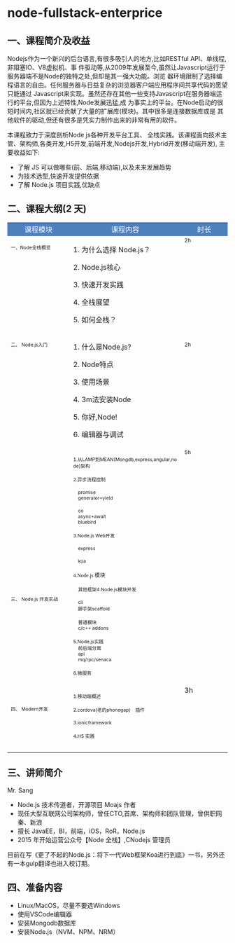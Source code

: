 # node-fullstack-enterprice

## 一、课程简介及收益
 
 Nodejs作为一个新兴的后台语言,有很多吸引人的地方,比如RESTful API、单线程,非阻塞IO、V8虚拟机、事 件驱动等,从2009年发展至今,虽然让Javascript运行于服务器端不是Node的独特之处,但却是其一强大功能。浏览 器环境限制了选择编程语言的自由。任何服务器与日益复杂的浏览器客户端应用程序间共享代码的愿望只能通过 Javascript来实现。虽然还存在其他一些支持Javascript在服务器端运行的平台,但因为上述特性,Node发展迅猛,成 为事实上的平台。在Node启动的很短时间内,社区就已经贡献了大量的扩展库(模块)。其中很多是连接数据库或是 其他软件的驱动,但还有很多是凭实力制作出来的非常有用的软件。
 
 本课程致力于深度剖析Node js各种开发平台工具、 全栈实践。该课程面向技术主管、架构师,各类开发,H5开发,前端开发,Nodejs开发,Hybrid开发(移动端开发), 主要收益如下:

- 了解 JS 可以做哪些(前、后端,移动端),以及未来发展趋势 
- 为技术选型,快速开发提供依据
- 了解 Node.js 项目实践,优缺点
 
## 二、课程大纲(2 天)
 
<table>
    <tbody>
        <tr class="firstRow">
            <td width="215" valign="top" style="word-break: break-all; background-color: rgb(79, 129, 189);" align="center">
                <span style="color: rgb(255, 255, 255);">课程模块</span>
            </td>
            <td width="411" valign="top" style="word-break: break-all; background-color: rgb(79, 129, 189);" align="center">
                <span style="color: rgb(255, 255, 255);">课程内容</span>
            </td>
            <td width="154" valign="top" style="word-break: break-all; background-color: rgb(79, 129, 189);" align="center">
                <span style="color: rgb(255, 255, 255);">时长</span>
            </td>
        </tr>
        <tr>
            <td width="215" valign="top" style="word-break: break-all;">
                <p>
                    <span style="font-size: 8pt;">一、Node全栈概览</span><br/>
                </p>
                <p>
                    <br/>
                </p>
            </td>
            <td width="411" valign="top" style="word-break: break-all;">
                <p>
                    <span style="font-size: 8pt;"></span>
                </p>
                <p>
                    1. 为什么选择 Node.js？
                </p>
                <p>
                    2. Node.js核心
                </p>
                <p>
                    3. 快速开发实践
                </p>
                <p>
                    4. 全栈展望
                </p>
                <p>
                    5. 如何全栈？
                </p>
            </td>
            <td width="154" valign="top" style="word-break: break-all;">
                <span style="font-size: 12px;">2h</span>
            </td>
        </tr>
        <tr>
            <td width="215" valign="top" style="word-break: break-all;">
                <p>
                    <span style="font-size: 8pt;">二、 </span><span style="font-size: 8pt;">Node.js入门</span><br/>
                </p>
            </td>
            <td width="411" valign="top" style="word-break: break-all;">
                <p>
                    <span style="font-size: 8pt;"></span>
                </p>
                <p>
                    1. 什么是Node.js?
                </p>
                <p>
                    2. Node特点
                </p>
                <p>
                    3. 使用场景
                </p>
                <p>
                    4. 3m法安装Node
                </p>
                <p>
                    5. 你好,Node!
                </p>
                <p>
                    6. 编辑器与调试
                </p>
            </td>
            <td width="154" valign="top" style="word-break: break-all;">
                <p>
                    <span style="font-size: 9pt;">2h&nbsp;</span><br/>
                </p>
            </td>
        </tr>
        <tr>
            <td width="215" valign="top" style="word-break: break-all;">
                <p>
                    <span style="font-size: 8pt;"><br/></span>
                </p>
                <p>
                    <span style="font-size: 8pt;"><br/></span>
                </p>
                <p>
                    <span style="font-size: 8pt;"><br/></span>
                </p>
                <p>
                    <span style="font-size: 8pt;"><br/></span>
                </p>
                <p>
                    <span style="font-size: 8pt;"><br/></span>
                </p>
                <p>
                    <span style="font-size: 8pt;"><br/></span>
                </p>
                <p>
                    <span style="font-size: 8pt;"><br/></span>
                </p>
                <p>
                    <span style="font-size: 8pt;"><br/></span>
                </p>
                <p>
                    <span style="font-size: 8pt;"><br/></span>
                </p>
                <p>
                    <span style="font-size: 8pt;"><br/></span>
                </p>
                <p>
                    <span style="font-size: 8pt;"><br/></span>
                </p>
                <p>
                    <span style="font-size: 8pt;">三、 </span><span style="font-size: 8pt;">Node.js </span><span style="font-size: 8pt;">开发实战</span><br/>
                </p>
                <p>
                    <br/>
                </p>
                <p>
                    <br/>
                </p>
                <p>
                    <br/>
                </p>
                <p>
                    <br/>
                </p>
            </td>
            <td width="411" valign="top" style="word-break: break-all;">
                <p>
                    <span style="font-size: 8pt;">1.</span><span style="font-size: 8pt;">从</span><span style="font-size: 8pt;">LAMP</span><span style="font-size: 8pt;">到</span><span style="font-size: 8pt;">MEAN(Mongdb,express,angular,node)</span><span style="font-size: 8pt;">架构</span><br/>
                </p>
                <p>
                    <span style="font-size: 8.000000pt">2.</span><span style="font-size: 8.000000pt">异步流程控制</span>
                </p>
                <p>
                    <span style="font-size: 8.000000pt; font-family: &#39;Wingdings&#39;"> </span><span style="font-size: 8.000000pt">promise<br/></span><span style="font-size: 8.000000pt; font-family: &#39;Wingdings&#39;"> </span><span style="font-size: 8.000000pt">generator+yield</span>
                </p>
                <p>
                    <span style="font-size: 8.000000pt; font-family: &#39;Wingdings&#39;"> </span><span style="font-size: 8.000000pt">co<br/></span><span style="font-size: 8.000000pt; font-family: &#39;Wingdings&#39;"> </span><span style="font-size: 8.000000pt">async+await</span><span style="font-size: 8.000000pt"><br/></span><span style="font-size: 8.000000pt; font-family: &#39;Wingdings&#39;"> </span><span style="font-size: 8.000000pt">bluebird</span>
                </p>
                <p>
                    <span style="font-size: 8.000000pt">3.Node.js Web</span><span style="font-size: 8.000000pt">开发</span>
                </p>
                <p>
                    <span style="font-size: 8.000000pt; font-family: &#39;Wingdings&#39;"><span style="font-family: Wingdings; font-size: 10.6667px;"> </span></span><span style="font-size: 8.000000pt">express</span>
                </p>
                <p>
                    <span style="font-size: 8.000000pt"><span style="font-family: Wingdings; font-size: 10.6667px;"><span style="font-family: Wingdings; font-size: 10.6667px;"> </span></span>koa</span>
                </p>
                <p>
                    <span style="font-size: 9.000000pt; font-family: &#39;Calibri&#39;">4.Node.js </span><span style="font-size: 9.000000pt">模块</span>
                </p>
                <p>
                    <span style="font-size: 8.000000pt; font-family: &#39;Wingdings&#39;"> </span><span style="font-size: 8.000000pt">其他框架</span><span style="font-size: 8.000000pt">4.Node.js</span><span style="font-size: 8.000000pt">模块开发</span>
                </p>
                <p>
                    <span style="font-size: 8.000000pt; font-family: &#39;Wingdings&#39;"> </span><span style="font-size: 8.000000pt">cli<br/></span><span style="font-size: 8.000000pt; font-family: &#39;Wingdings&#39;"> </span><span style="font-size: 8.000000pt">脚手架</span><span style="font-size: 8.000000pt">scaffold</span>
                </p>
                <p>
                    <span style="font-size: 8.000000pt; font-family: &#39;Wingdings&#39;"> </span><span style="font-size: 8.000000pt">普通模块<br/></span><span style="font-size: 8.000000pt; font-family: &#39;Wingdings&#39;"> </span><span style="font-size: 8.000000pt">c/c++ addons</span>
                </p>
                <p>
                    <span style="font-size: 8.000000pt">5.Node.js</span><span style="font-size: 8.000000pt">实践<br/></span><span style="font-size: 8.000000pt; font-family: &#39;Wingdings&#39;"> </span><span style="font-size: 8.000000pt">前后端分离<br/></span><span style="font-size: 8.000000pt; font-family: &#39;Wingdings&#39;"> </span><span style="font-size: 8.000000pt">api<br/></span><span style="font-size: 8.000000pt; font-family: &#39;Wingdings&#39;"> </span><span style="font-size: 8.000000pt">mq/rpc/senaca</span>
                </p>
                <p>
                    <span style="font-size: 8.000000pt">6.</span><span style="font-size: 8.000000pt">微服务&nbsp;</span>
                </p>
            </td>
            <td width="154" valign="top" style="word-break: break-all;">
                <span style="font-size: 12px;">5h</span>
            </td>
        </tr>
        <tr>
            <td valign="top" colspan="1" rowspan="1" style="word-break: break-all;" width="215">
                <p>
                    <span style="font-size: 8pt;"><br/></span>
                </p>
                <p>
                    <span style="font-size: 8pt;">四、 </span><span style="font-size: 8pt;">Modern</span><span style="font-size: 8pt;">开发&nbsp;</span><br/>
                </p>
                <p>
                    <br/>
                </p>
                <p>
                    <br/>
                </p>
            </td>
            <td valign="top" colspan="1" rowspan="1" style="word-break: break-all;" width="151">
                <p>
                    <span style="font-size: 8pt;">1.</span><span style="font-size: 8pt;">移动端概述</span>
                </p>
                <p>
                    <span style="font-size: 8.000000pt">2.cordova(</span><span style="font-size: 8.000000pt">老的</span><span style="font-size: 8.000000pt">phonegap)</span><span style="font-size: 8.000000pt; font-family: &#39;Wingdings&#39;"> </span><span style="font-size: 8.000000pt">插件</span>
                </p>
                <p>
                    <span style="font-size: 8.000000pt">3.ionicframework&nbsp;</span>
                </p>
                <p>
                    <span style="font-size: 8.000000pt">4.H5 </span><span style="font-size: 8.000000pt">实践&nbsp;</span>
                </p>
            </td>
            <td valign="top" colspan="1" rowspan="1" style="word-break: break-all;" width="154">
                3h
            </td>
        </tr>
    </tbody>
</table>
 
## 三、讲师简介

Mr. Sang

- Node.js 技术传道者，开源项目 Moajs 作者
- 现任大型互联网公司架构师，曾任CTO,首席、架构师和团队管理，曾供职网秦、新浪
- 擅长 JavaEE，BI，前端，iOS，RoR，Node.js
- 2015 年开始运营公众号【Node 全栈】,CNodejs 管理员

目前在写《更了不起的Node.js：将下一代Web框架Koa进行到底》一书，另外还有一本gulp翻译也进入校订期。

## 四、准备内容

- Linux/MacOS，尽量不要选Windows
- 使用VSCode编辑器
- 安装Mongodb数据库
- 安装Node.js（NVM、NPM、NRM）
